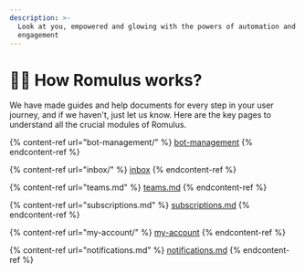 ```yaml
---
description: >-
  Look at you, empowered and glowing with the powers of automation and customer
  engagement
---
```


# 🏃‍♂️ How Romulus works?

We have made guides and help documents for every step in your user journey, and if we haven't, just let us know. Here are the key pages to understand all the crucial modules of Romulus.

{% content-ref url="bot-management/" %}
[bot-management](bot-management/)
{% endcontent-ref %}

{% content-ref url="inbox/" %}
[inbox](inbox/)
{% endcontent-ref %}

{% content-ref url="teams.md" %}
[teams.md](teams.md)
{% endcontent-ref %}

{% content-ref url="subscriptions.md" %}
[subscriptions.md](subscriptions.md)
{% endcontent-ref %}

{% content-ref url="my-account/" %}
[my-account](my-account/)
{% endcontent-ref %}

{% content-ref url="notifications.md" %}
[notifications.md](notifications.md)
{% endcontent-ref %}

